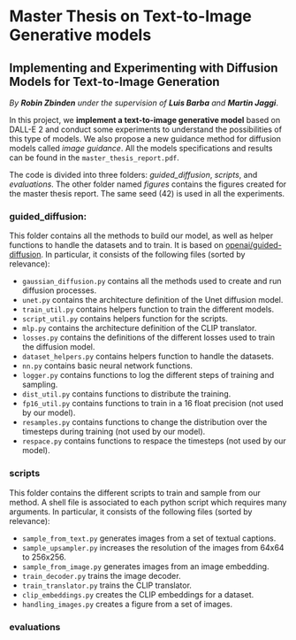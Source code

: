 # Master Thesis on Text-to-Image Generative models
## Implementing and Experimenting with Diffusion Models for Text-to-Image Generation

*By **Robin Zbinden** under the supervision of **Luis Barba** and **Martin Jaggi***.

In this project, we **implement a text-to-image generative model** based on DALL-E 2 and conduct some experiments to understand the possibilities of this type of models. We also propose a new guidance method for diffusion models called *image guidance*. All the models specifications and results can be found in the `master_thesis_report.pdf`.

The code is divided into three folders: *guided_diffusion*, *scripts*, and *evaluations*. The other folder named *figures* contains the figures created for the master thesis report. The same seed (42) is used in all the experiments.


### guided_diffusion:

This folder contains all the methods to build our model, as well as helper functions to handle the datasets and to train. It is based on [openai/guided-diffusion](https://github.com/openai/guided-diffusion). In particular, it consists of the following files (sorted by relevance):

- `gaussian_diffusion.py` contains all the methods used to create and run diffusion processes.
- `unet.py` contains the architecture definition of the Unet diffusion model.
- `train_util.py` contains helpers function to train the different models.
- `script_util.py` contains helpers function for the scripts.
- `mlp.py` contains the architecture definition of the CLIP translator.
- `losses.py` contains the definitions of the different losses used to train the diffusion model.
- `dataset_helpers.py` contains helpers function to handle the datasets.
- `nn.py` contains basic neural network functions.
- `logger.py` contains functions to log the different steps of training and sampling.
- `dist_util.py` contains functions to distribute the training.
- `fp16_util.py` contains functions to train in a 16 float precision (not used by our model).
- `resamples.py` contains functions to change the distribution over the timesteps during training (not used by our model).
- `respace.py` contains functions to respace the timesteps (not used by our model).

### scripts

This folder contains the different scripts to train and sample from our method. A shell file is associated to each python script which requires many arguments. In particular, it consists of the following files (sorted by relevance):

- `sample_from_text.py` generates images from a set of textual captions.
- `sample_upsampler.py` increases the resolution of the images from 64x64 to 256x256.
- `sample_from_image.py` generates images from an image embedding.
- `train_decoder.py` trains the image decoder.
- `train_translator.py` trains the CLIP translator.
- `clip_embeddings.py` creates the CLIP embeddings for a dataset.
- `handling_images.py` creates a figure from a set of images.

### evaluations
